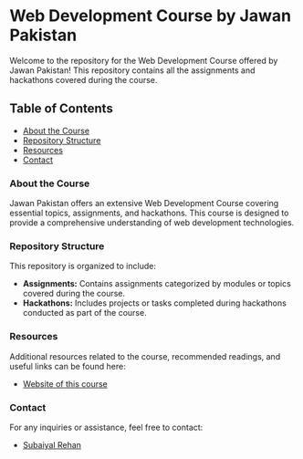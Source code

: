 # Web Development Course by Jawan Pakistan

Welcome to the repository for the Web Development Course offered by Jawan Pakistan! This repository contains all the assignments and hackathons covered during the course.

## Table of Contents

- [About the Course](#about-the-course)
- [Repository Structure](#repository-structure)
- [Resources](#resources)
- [Contact](#contact)

### About the Course

Jawan Pakistan offers an extensive Web Development Course covering essential topics, assignments, and hackathons. This course is designed to provide a comprehensive understanding of web development technologies.

### Repository Structure

This repository is organized to include:

- **Assignments:** Contains assignments categorized by modules or topics covered during the course.
- **Hackathons:** Includes projects or tasks completed during hackathons conducted as part of the course.

### Resources

Additional resources related to the course, recommended readings, and useful links can be found here:
- <a href="https://subaiyal-rehan.github.io/JP-Web-Development-Course/" target="_blank">Website of this course</a>


### Contact

For any inquiries or assistance, feel free to contact:
- [Subaiyal Rehan](mailto:subaiyalrehan888@gmail.com)
